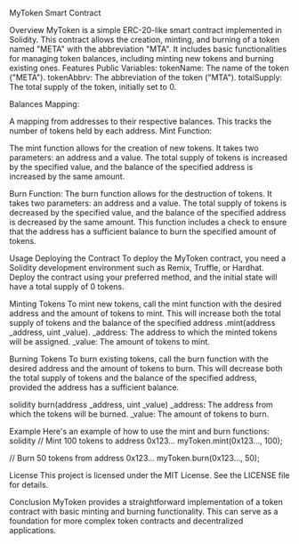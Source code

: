 MyToken Smart Contract

Overview
MyToken is a simple ERC-20-like smart contract implemented in Solidity. This contract allows the creation, minting, and burning of a token named "META" with the abbreviation "MTA". It includes basic functionalities for managing token balances, including minting new tokens and burning existing ones.
Features
Public Variables:
tokenName: The name of the token ("META").
tokenAbbrv: The abbreviation of the token ("MTA").
totalSupply: The total supply of the token, initially set to 0.

Balances Mapping:

A mapping from addresses to their respective balances. This tracks the number of tokens held by each address.
Mint Function:

The mint function allows for the creation of new tokens. It takes two parameters: an address and a value. The total supply of tokens is increased by the specified value, and the balance of the specified address is increased by the same amount.

Burn Function:
The burn function allows for the destruction of tokens. It takes two parameters: an address and a value. The total supply of tokens is decreased by the specified value, and the balance of the specified address is decreased by the same amount. This function includes a check to ensure that the address has a sufficient balance to burn the specified amount of tokens.

Usage
Deploying the Contract
To deploy the MyToken contract, you need a Solidity development environment such as Remix, Truffle, or Hardhat. Deploy the contract using your preferred method, and the initial state will have a total supply of 0 tokens.

Minting Tokens
To mint new tokens, call the mint function with the desired address and the amount of tokens to mint. This will increase both the total supply of tokens and the balance of the specified address
.mint(address _address, uint _value).
_address: The address to which the minted tokens will be assigned.
_value: The amount of tokens to mint.

Burning Tokens
To burn existing tokens, call the burn function with the desired address and the amount of tokens to burn. This will decrease both the total supply of tokens and the balance of the specified address, provided the address has a sufficient balance.

solidity
burn(address _address, uint _value)
_address: The address from which the tokens will be burned.
_value: The amount of tokens to burn.

Example
Here's an example of how to use the mint and burn functions:
solidity
// Mint 100 tokens to address 0x123...
myToken.mint(0x123..., 100);

// Burn 50 tokens from address 0x123...
myToken.burn(0x123..., 50);

License
This project is licensed under the MIT License. See the LICENSE file for details.

Conclusion
MyToken provides a straightforward implementation of a token contract with basic minting and burning functionality. This can serve as a foundation for more complex token contracts and decentralized applications.









